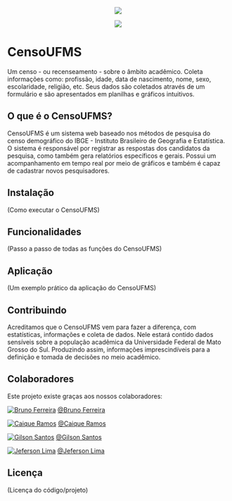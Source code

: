 
<p align="center"> 
<img src="https://gcdnb.pbrd.co/images/lVP1vlu2rfI1.png?o=1"/>
</p>

<p align="center"> 
<img src="http://img.shields.io/static/v1?label=STATUS&message=EM%20DESENVOLVIMENTO&color=GREEN&style=for-the-badge"/>
</p>

# CensoUFMS

Um censo - ou recenseamento - sobre o âmbito acadêmico. Coleta informações como: profissão, idade, data de nascimento, nome, sexo, escolaridade, religião, etc. Seus dados são coletados através de um formulário e são apresentados em planilhas e gráficos intuitivos.

## O que é o CensoUFMS?

CensoUFMS é um sistema web baseado nos métodos de pesquisa do censo demográfico do IBGE - Instituto Brasileiro de Geografia e Estatística. 
O sistema é responsável por registrar as respostas dos candidatos da pesquisa, como também gera relatórios específicos e gerais. Possui um acompanhamento em tempo real por meio de gráficos e também é capaz de cadastrar novos pesquisadores.

## Instalação

(Como executar o CensoUFMS)

## Funcionalidades

(Passo a passo de todas as funções do CensoUFMS)

## Aplicação

(Um exemplo prático da aplicação do CensoUFMS)

## Contribuindo

Acreditamos que o CensoUFMS vem para fazer a diferença, com estatísticas, informações e coleta de dados. Nele estará contido dados sensíveis sobre a população acadêmica da Universidade Federal de Mato Grosso do Sul. Produzindo assim, informações imprescindíveis para a definição e tomada de decisões no meio acadêmico.


## Colaboradores

Este projeto existe graças aos nossos colaboradores:

[![Bruno Ferreira](https://avatars.githubusercontent.com/u/110881579?s=64&v=4)](https://github.com/Carse067) [@Bruno Ferreira](https://github.com/Carse067)

[![Caique Ramos](https://avatars.githubusercontent.com/u/52117766?s=64&v=4)](https://github.com/CaiqueRamos) [@Caique Ramos](https://github.com/CaiqueRamos)

[![Gilson Santos](https://avatars.githubusercontent.com/u/5659433?s=64&v=4)](https://github.com/gilsonsantosux) [@Gilson Santos](https://github.com/gilsonsantosux)

[![Jeferson Lima](https://avatars.githubusercontent.com/u/11639069?s=64&v=4)](https://github.com/jefersonlima) [@Jeferson Lima](https://github.com/jefersonlima)

## Licença

(Licença do código/projeto)
